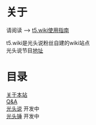 # 关于

请阅读 --> [t5.wiki使用指南](Info)

t5.wiki是光头说粉丝自建的wiki站点<br>
光头说节目[地址](https://space.bilibili.com/1991140/)<br>


# 目录

[关于本站](About)<br>
[Q&A](QnA)<br>
[光头说](Said) 开发中<br>
[光头锤](Hammer) 开发中